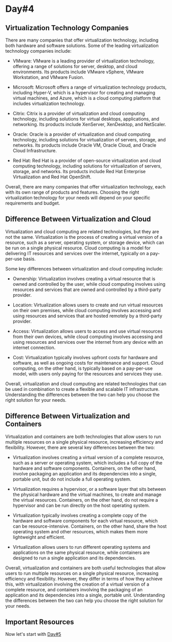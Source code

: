 # Day#4

## Virtualization Technology Companies

There are many companies that offer virtualization technology, including both hardware and software solutions. Some of the leading virtualization technology companies include:

+ VMware: VMware is a leading provider of virtualization technology, offering a range of solutions for server, desktop, and cloud environments. Its products include VMware vSphere, VMware Workstation, and VMware Fusion.

+ Microsoft: Microsoft offers a range of virtualization technology products, including Hyper-V, which is a hypervisor for creating and managing virtual machines, and Azure, which is a cloud computing platform that includes virtualization technology.

+ Citrix: Citrix is a provider of virtualization and cloud computing technology, including solutions for virtual desktops, applications, and networking. Its products include XenServer, XenDesktop, and NetScaler.

+ Oracle: Oracle is a provider of virtualization and cloud computing technology, including solutions for virtualization of servers, storage, and networks. Its products include Oracle VM, Oracle Cloud, and Oracle Cloud Infrastructure.

+ Red Hat: Red Hat is a provider of open-source virtualization and cloud computing technology, including solutions for virtualization of servers, storage, and networks. Its products include Red Hat Enterprise Virtualization and Red Hat OpenShift.

Overall, there are many companies that offer virtualization technology, each with its own range of products and features. Choosing the right virtualization technology for your needs will depend on your specific requirements and budget.

## Difference Between Virtualization and Cloud

Virtualization and cloud computing are related technologies, but they are not the same. Virtualization is the process of creating a virtual version of a resource, such as a server, operating system, or storage device, which can be run on a single physical resource. Cloud computing is a model for delivering IT resources and services over the internet, typically on a pay-per-use basis.

Some key differences between virtualization and cloud computing include:

+ Ownership: Virtualization involves creating a virtual resource that is owned and controlled by the user, while cloud computing involves using resources and services that are owned and controlled by a third-party provider.

+ Location: Virtualization allows users to create and run virtual resources on their own premises, while cloud computing involves accessing and using resources and services that are hosted remotely by a third-party provider.

+ Access: Virtualization allows users to access and use virtual resources from their own devices, while cloud computing involves accessing and using resources and services over the internet from any device with an internet connection.

+ Cost: Virtualization typically involves upfront costs for hardware and software, as well as ongoing costs for maintenance and support. Cloud computing, on the other hand, is typically based on a pay-per-use model, with users only paying for the resources and services they use.

Overall, virtualization and cloud computing are related technologies that can be used in combination to create a flexible and scalable IT infrastructure. Understanding the differences between the two can help you choose the right solution for your needs.

## Difference Between Virtualization and Containers

Virtualization and containers are both technologies that allow users to run multiple resources on a single physical resource, increasing efficiency and flexibility. However, there are several key differences between the two:

+ Virtualization involves creating a virtual version of a complete resource, such as a server or operating system, which includes a full copy of the hardware and software components. Containers, on the other hand, involve packaging an application and its dependencies into a single, portable unit, but do not include a full operating system.

+ Virtualization requires a hypervisor, or a software layer that sits between the physical hardware and the virtual machines, to create and manage the virtual resources. Containers, on the other hand, do not require a hypervisor and can be run directly on the host operating system.

+ Virtualization typically involves creating a complete copy of the hardware and software components for each virtual resource, which can be resource-intensive. Containers, on the other hand, share the host operating system and other resources, which makes them more lightweight and efficient.

+ Virtualization allows users to run different operating systems and applications on the same physical resource, while containers are designed to run a single application and its dependencies.

Overall, virtualization and containers are both useful technologies that allow users to run multiple resources on a single physical resource, increasing efficiency and flexibility. However, they differ in terms of how they achieve this, with virtualization involving the creation of a virtual version of a complete resource, and containers involving the packaging of an application and its dependencies into a single, portable unit. Understanding the differences between the two can help you choose the right solution for your needs.

## Important Resources

Now let's start with [Day#5](https://github.com/BxtGeek/30daysofVMware/blob/main/Days/Day%4005.md)
